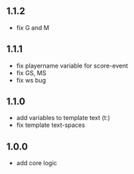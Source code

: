 ## 1.1.2

- fix G and M


## 1.1.1

- fix playername variable for score-event
- fix GS, MS
- fix ws bug


## 1.1.0

- add variables to template text (t:)
- fix template text-spaces


## 1.0.0

- add core logic